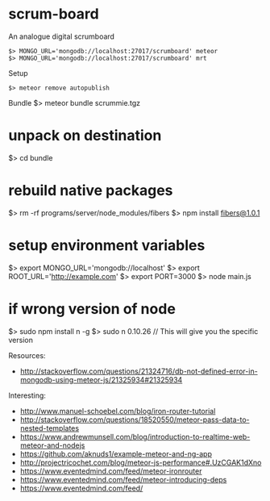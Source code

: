 scrum-board
===========


An analogue digital scrumboard

    $> MONGO_URL='mongodb://localhost:27017/scrumboard' meteor
    $> MONGO_URL='mongodb://localhost:27017/scrumboard' mrt

Setup

	$> meteor remove autopublish


Bundle
  $> meteor bundle scrummie.tgz

  # unpack on destination
  $> cd bundle

  # rebuild native packages
  $> rm -rf programs/server/node_modules/fibers
  $> npm install fibers@1.0.1

  # setup environment variables
  $> export MONGO_URL='mongodb://localhost'
  $> export ROOT_URL='http://example.com'
  $> export PORT=3000
  $> node main.js

  # if wrong version of node
  $> sudo npm install n -g
  $> sudo n 0.10.26   // This will give you the specific version


Resources:

  * http://stackoverflow.com/questions/21324716/db-not-defined-error-in-mongodb-using-meteor-js/21325934#21325934


Interesting:

  * http://www.manuel-schoebel.com/blog/iron-router-tutorial
  * http://stackoverflow.com/questions/18520550/meteor-pass-data-to-nested-templates
  * https://www.andrewmunsell.com/blog/introduction-to-realtime-web-meteor-and-nodejs
  * https://github.com/aknuds1/example-meteor-and-ng-app
  * http://projectricochet.com/blog/meteor-js-performance#.UzCGAK1dXno
  * https://www.eventedmind.com/feed/meteor-ironrouter
  * https://www.eventedmind.com/feed/meteor-introducing-deps
  * https://www.eventedmind.com/feed/
